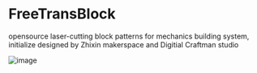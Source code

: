 # FreeTransBlock
opensource laser-cutting block patterns for mechanics building system, initialize designed by Zhixin makerspace and Digitial Craftman studio

![image](FreeTransBlock/basicPattern.PNG)

